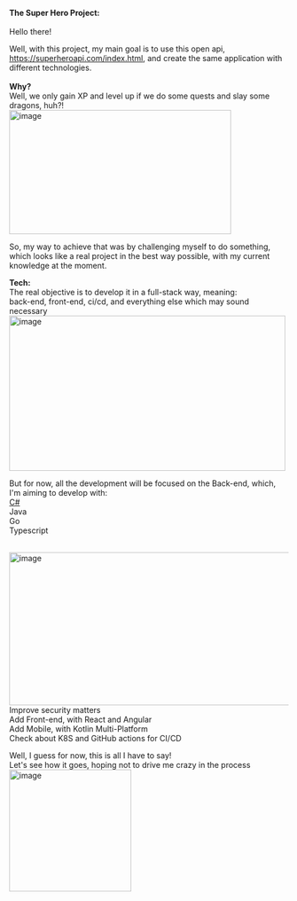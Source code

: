 **The Super Hero Project:**<br /><br />
Hello there!<br />

Well, with this project, my main goal is to use this open api, https://superheroapi.com/index.html, and create the same application with different technologies.
<br /><br />
**Why?**<br />
Well, we only gain XP and level up if we do some quests and slay some dragons, huh?!<br />
<img width="400" height="224" alt="image" src="https://github.com/user-attachments/assets/c4f409de-6c46-48cc-a88e-19f2a9a4f4fb" />

So, my way to achieve that was by challenging myself to do something, which looks like a real project in the best way possible, with my current knowledge at the moment.


**Tech:**<br />
The real objective is to develop it in a full-stack way, meaning:<br />
back-end, front-end, ci/cd, and everything else which may sound necessary<br />
<img width="498" height="280" alt="image" src="https://github.com/user-attachments/assets/b36348a8-9eff-4a76-8303-eb760761ae16" />

But for now, all the development will be focused on the Back-end, which, I'm aiming to develop with:<br />
[C#](https://github.com/almiranda86/SuperHero/blob/48a7dbd43ba5c7e72854ff6b23b56dd69501daaf/Backend/C%23/README.md)<br />
Java<br />
Go<br />
Typescript<br /><br />

<img width="640" height="276" alt="image" src="https://github.com/user-attachments/assets/55b28a9c-5424-47d1-ba22-dfcf2421b297" /><br />
Improve security matters<br />
Add Front-end, with React and Angular<br />
Add Mobile, with Kotlin Multi-Platform<br />
Check about K8S and GitHub actions for CI/CD

Well, I guess for now, this is all I have to say!<br />
Let's see how it goes, hoping not to drive me crazy in the process<br />
<img width="220" height="220" alt="image" src="https://github.com/user-attachments/assets/7a198243-2854-43e5-a2ed-ddd6cb34ed8e" />
